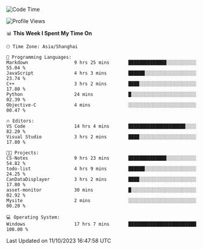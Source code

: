 <!--START_SECTION:waka-->
![Code Time](http://img.shields.io/badge/Code%20Time-1%2C290%20hrs%206%20mins-blue)

![Profile Views](http://img.shields.io/badge/Profile%20Views-1-blue)

📊 **This Week I Spent My Time On** 

```text
🕑︎ Time Zone: Asia/Shanghai

💬 Programming Languages: 
Markdown                 9 hrs 25 mins       ██████████████░░░░░░░░░░░   55.04 % 
JavaScript               4 hrs 3 mins        ██████░░░░░░░░░░░░░░░░░░░   23.74 % 
C++                      3 hrs 2 mins        ████░░░░░░░░░░░░░░░░░░░░░   17.80 % 
Python                   24 mins             █░░░░░░░░░░░░░░░░░░░░░░░░   02.39 % 
Objective-C              4 mins              ░░░░░░░░░░░░░░░░░░░░░░░░░   00.47 % 

🔥 Editors: 
VS Code                  14 hrs 4 mins       █████████████████████░░░░   82.20 % 
Visual Studio            3 hrs 2 mins        ████░░░░░░░░░░░░░░░░░░░░░   17.80 % 

🐱‍💻 Projects: 
CS-Notes                 9 hrs 23 mins       ██████████████░░░░░░░░░░░   54.82 % 
todo-list                4 hrs 9 mins        ██████░░░░░░░░░░░░░░░░░░░   24.25 % 
CanDataDisplayer         3 hrs 2 mins        ████░░░░░░░░░░░░░░░░░░░░░   17.80 % 
asset-monitor            30 mins             █░░░░░░░░░░░░░░░░░░░░░░░░   02.92 % 
Mysite                   2 mins              ░░░░░░░░░░░░░░░░░░░░░░░░░   00.20 % 

💻 Operating System: 
Windows                  17 hrs 7 mins       █████████████████████████   100.00 % 
```


 Last Updated on 11/10/2023 16:47:58 UTC
<!--END_SECTION:waka-->